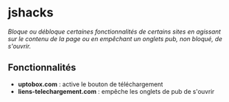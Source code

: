 # jshacks
_Bloque ou débloque certaines fonctionnalités de certains sites en agissant sur le contenu de la page ou en empêchant un onglets pub, non bloqué, de s'ouvrir._

## Fonctionnalités

* __uptobox.com__ : active le bouton de téléchargement
* __liens-telechargement.com__ : empêche les onglets de pub de s'ouvrir  

